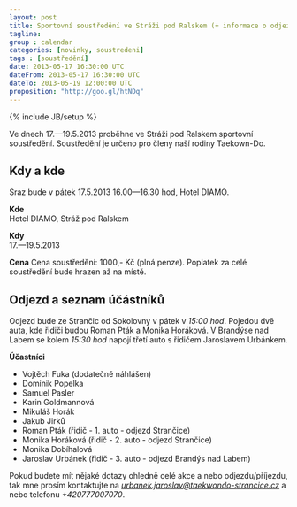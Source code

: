```yaml
---
layout: post
title: Sportovní soustředění ve Stráži pod Ralskem (+ informace o odjezdu)
tagline: 
group : calendar
categories: [novinky, soustredeni]
tags : [soustředění]
date: 2013-05-17 16:30:00 UTC
dateFrom: 2013-05-17 16:30:00 UTC
dateTo: 2013-05-19 12:00:00 UTC
proposition: "http://goo.gl/htNDq"
---
```

{% include JB/setup %}

Ve dnech 17.&mdash;19.5.2013 proběhne ve Stráži pod Ralskem sportovní soustředění. Soustředění je určeno pro členy naší rodiny Taekown-Do.

## Kdy a kde

Sraz bude v pátek 17.5.2013 16.00&mdash;16.30 hod, Hotel DIAMO.

**Kde**  
Hotel DIAMO, Stráž pod Ralskem

**Kdy**  
17.&mdash;19.5.2013

**Cena** 
Cena soustředění: 1000,- Kč (plná penze). Poplatek za celé soustředění bude hrazen až na místě.

## Odjezd a seznam účástníků

Odjezd bude ze Strančic od Sokolovny v pátek v *15:00 hod*. Pojedou dvě auta, kde řidiči budou Roman Pták a Monika Horáková.
V Brandýse nad Labem se kolem *15:30 hod* napojí třetí auto s řidičem Jaroslavem Urbánkem.

**Účastníci** 
- Vojtěch Fuka (dodatečně náhlášen)
- Dominik Popelka
- Samuel Pasler
- Karin Goldmannová
- Mikuláš Horák
- Jakub Jirků
- Roman Pták (řidič - 1. auto - odjezd Strančice)
- Monika Horáková (řidič - 2. auto - odjezd Strančice)
- Monika Dobíhalová
- Jaroslav Urbánek (řidič - 3. auto - odjezd Brandýs nad Labem)

Pokud budete mít nějaké dotazy ohledně celé akce a nebo odjezdu/příjezdu, tak mne prosím kontaktujte na *urbanek.jaroslav@taekwondo-strancice.cz* a nebo telefonu *+420777007070*.
